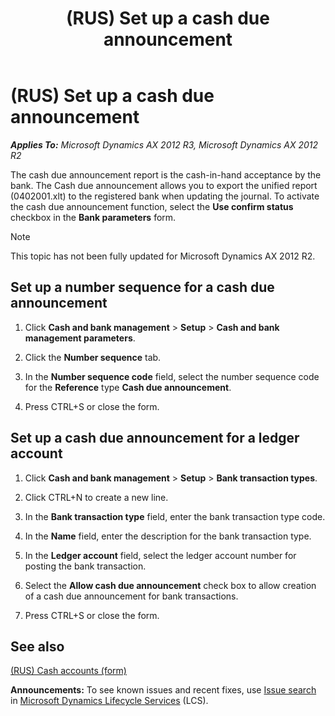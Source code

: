 ﻿---
title: (RUS) Set up a cash due announcement
TOCTitle: (RUS) Set up a cash due announcement
ms:assetid: 5a73a01b-1e0d-4f30-af55-29342b9e889b
ms:mtpsurl: https://technet.microsoft.com/en-us/library/JJ665413(v=AX.60)
ms:contentKeyID: 49387501
ms.date: 04/18/2014
mtps_version: v=AX.60
---

# (RUS) Set up a cash due announcement 


_**Applies To:** Microsoft Dynamics AX 2012 R3, Microsoft Dynamics AX 2012 R2_

The cash due announcement report is the cash-in-hand acceptance by the bank. The Cash due announcement allows you to export the unified report (0402001.xlt) to the registered bank when updating the journal. To activate the cash due announcement function, select the **Use confirm status** checkbox in the **Bank parameters** form.


> [!NOTE]
> <P>This topic has not been fully updated for Microsoft Dynamics AX 2012 R2.</P>



## Set up a number sequence for a cash due announcement

1.  Click **Cash and bank management** \> **Setup** \> **Cash and bank management parameters**.

2.  Click the **Number sequence** tab.

3.  In the **Number sequence code** field, select the number sequence code for the **Reference** type **Cash due announcement**.

4.  Press CTRL+S or close the form.

## Set up a cash due announcement for a ledger account

1.  Click **Cash and bank management** \> **Setup** \> **Bank transaction types**.

2.  Click CTRL+N to create a new line.

3.  In the **Bank transaction type** field, enter the bank transaction type code.

4.  In the **Name** field, enter the description for the bank transaction type.

5.  In the **Ledger account** field, select the ledger account number for posting the bank transaction.

6.  Select the **Allow cash due announcement** check box to allow creation of a cash due announcement for bank transactions.

7.  Press CTRL+S or close the form.

## See also

[(RUS) Cash accounts (form)](https://technet.microsoft.com/en-us/library/jj665230\(v=ax.60\))

  
**Announcements:** To see known issues and recent fixes, use [Issue search](http://go.microsoft.com/fwlink/?linkid=389258) in [Microsoft Dynamics Lifecycle Services](http://go.microsoft.com/fwlink/?linkid=306505) (LCS).

